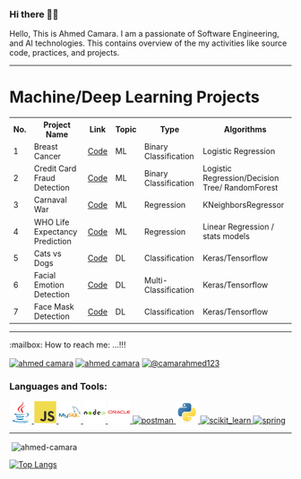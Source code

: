 ### Hi there 👋😎
<!--
Here are some ideas to get you started:
- 🔭 I’m currently working on Java Spring project
- 🔭 I’m currently working on ...
- 🌱 I’m currently learning ...
- 👯 I’m looking to collaborate on ...
- 🤔 I’m looking for help with ...
- 💬 Ask me about ...
- 📫 How to reach me: ...
- 😄 Pronouns: ...
- ⚡ Fun fact: ...
-->

Hello, This is Ahmed Camara. I am a passionate of Software Engineering, and AI technologies.
This contains overview of the my activities like source code, practices, and projects.
<!--
<hr>

<h1> <a href="https://www.hackerearth.com/challenges/">hackerearth</a> ML Competitions</h1>

<table>
  <tr>
    <th>No.</th>
    <th>Challenge Name</th>
    <th>GitHub Repo</th>
    <th>Type</th>
    <th>LeaderBoard </th>
  </tr>
  
  <tr>
    <td>1</td>
    <td>HackerEarth Machine Learning Challenge: Exhibit A(rt)</td>
    <td><a href="https://github.com/Ahmed-Camara/HackerEarth-Machine-Learning-Challenge-Exhibit-A-rt-">Code</a></td>
    <td>Regression</td>
    <td><a href="https://www.hackerearth.com/challenges/competitive/hackerearth-machine-learning-challenge-predict-shipping-cost/leaderboard/predict-the-cost-to-ship-the-sculptures-12-e7728f5d/page/7/" target="_blank">Link</a></td>
  </tr>
  
  <tr>
    <td>2</td>
    <td>Get a room: ML Hackathon</td>
    <td><a href="https://github.com/Ahmed-Camara/Get-a-room-ML-Hackathon">Code</a></td>
    <td>Regression</td>
    <td><a href="https://www.hackerearth.com/challenges/competitive/get-a-room-ml-hackathon/leaderboard/identify-the-habitability-score-of-a-property-12-464aae3e/page/4/" target="_blank">Link</a></td>
  </tr>
  
</table>
-->
<hr>

<h1>Machine/Deep Learning Projects</h1>
<table>
  <tr>
    <th>No.</th>
    <th>Project Name</th>
    <th>Link</th>
    <th>Topic</th>
    <th>Type</th>
    <th>Algorithms</th>
  </tr>
  
  <tr>
    <td>1</td>
    <td>Breast Cancer</td>
    <td><a href="https://github.com/Ahmed-Camara/Logistic-Regression-with-Breast-Cancer-Data" target="_blank">Code</a></td>
    <td>ML</td>
    <td>Binary Classification</td>
    <td>Logistic Regression</td>
  </tr>
  
  <tr>
    <td>2</td>
    <td>Credit Card Fraud Detection</td>
    <td><a href="https://github.com/Ahmed-Camara/Credit-Card-Fraud-Detection" target="_blank">Code</a></td>
    <td>ML</td>
    <td>Binary Classification</td>
    <td>Logistic Regression/Decision Tree/ RandomForest</td>
  </tr>
  <tr>
    <td>3</td>
    <td>Carnaval War</td>
    <td><a href="https://github.com/Ahmed-Camara/Carnaval-War" target="_blank">Code</a></td>
    <td>ML</td>
    <td>Regression</td>
    <td>KNeighborsRegressor</td>
  </tr>
  
  <tr>
    <td>4</td>
    <td>WHO Life Expectancy Prediction</td>
    <td><a href="https://github.com/Ahmed-Camara/ML-WHO-Life-Expectancy-Prediction" target="_blank">Code</a></td>
    <td>ML</td>
    <td>Regression</td>
    <td>Linear Regression / stats models</td>
  </tr>
  
  <tr>
    <td>5</td>
    <td>Cats vs Dogs</td>
    <td><a href="https://github.com/Ahmed-Camara/cats-vs-dogs-classification" target="_blank">Code</a></td>
    <td>DL</td>
    <td>Classification</td>
    <td>Keras/Tensorflow</td>
  </tr>
  
  <tr>
    <td>6</td>
    <td>Facial Emotion Detection</td>
    <td><a href="https://github.com/Ahmed-Camara/Facial-Emotion-Detection-using-deep-learning" target="_blank">Code</a></td>
    <td>DL</td>
    <td>Multi-Classification</td>
    <td>Keras/Tensorflow</td>
  </tr>
  
  <tr>
    <td>7</td>
    <td>Face Mask Detection</td>
    <td><a href="https://github.com/Ahmed-Camara/Face-Mask-Detection" target="_blank">Code</a></td>
    <td>DL</td>
    <td>Classification</td>
    <td>Keras/Tensorflow</td>
  </tr>
</table>
<hr>
:mailbox: How to reach me: ...!!!
<p align="left" display="flex">
<a href="https://linkedin.com/in/ahmed-camara-76bb731a2" target="blank"><img align="center" src="https://cdn.jsdelivr.net/npm/simple-icons@3.0.1/icons/linkedin.svg" alt="ahmed camara" height="30" width="40" /></a>
<a href="https://fb.com/Ahmed.Camara.Lefa" target="blank"><img align="center" src="https://cdn.jsdelivr.net/npm/simple-icons@3.0.1/icons/facebook.svg" alt="ahmed camara" height="30" width="40" /></a>
<a href="https://www.hackerearth.com/@camarahmed123" target="blank"><img align="center" src="https://cdn.jsdelivr.net/npm/simple-icons@3.0.1/icons/hackerearth.svg" alt="@camarahmed123" height="30" width="40" /></a>
</p>

<h3 align="left">Languages and Tools:</h3>
<p align="left">  <a href="https://www.java.com" target="_blank"> <img src="https://raw.githubusercontent.com/devicons/devicon/master/icons/java/java-original.svg" alt="java" width="40" height="40"/> </a> <a href="https://developer.mozilla.org/en-US/docs/Web/JavaScript" target="_blank"> <img src="https://raw.githubusercontent.com/devicons/devicon/master/icons/javascript/javascript-original.svg" alt="javascript" width="40" height="40"/> </a> <a href="https://www.mysql.com/" target="_blank"> <img src="https://raw.githubusercontent.com/devicons/devicon/master/icons/mysql/mysql-original-wordmark.svg" alt="mysql" width="40" height="40"/> </a> <a href="https://nodejs.org" target="_blank"> <img src="https://raw.githubusercontent.com/devicons/devicon/master/icons/nodejs/nodejs-original-wordmark.svg" alt="nodejs" width="40" height="40"/> </a> <a href="https://www.oracle.com/" target="_blank"> <img src="https://raw.githubusercontent.com/devicons/devicon/master/icons/oracle/oracle-original.svg" alt="oracle" width="40" height="40"/> </a>  <a href="https://postman.com" target="_blank"> <img src="https://www.vectorlogo.zone/logos/getpostman/getpostman-icon.svg" alt="postman" width="40" height="40"/> </a> <a href="https://www.python.org" target="_blank"> <img src="https://raw.githubusercontent.com/devicons/devicon/master/icons/python/python-original.svg" alt="python" width="40" height="40"/> </a> <a href="https://scikit-learn.org/" target="_blank"> <img src="https://upload.wikimedia.org/wikipedia/commons/0/05/Scikit_learn_logo_small.svg" alt="scikit_learn" width="40" height="40"/> </a> <a href="https://spring.io/" target="_blank"> <img src="https://www.vectorlogo.zone/logos/springio/springio-icon.svg" alt="spring" width="40" height="40"/> </a> </p>
<hr>
<p>&nbsp;<img align="center" src="https://github-readme-stats.vercel.app/api?username=ahmed-camara&show_icons=true&locale=en" alt="ahmed-camara" /></p>

[![Top Langs](https://github-readme-stats.vercel.app/api/top-langs/?username=Ahmed-Camara&langs_count=7&hide=scss,css,Plug,Go,Shell,html&layout=compact)](https://github.com/Ahmed-Camara/github-readme-stats)
